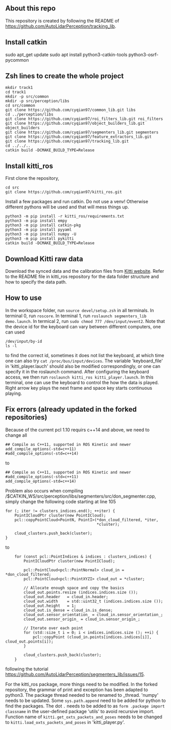 ## About this repo
This repository is created by following the README of https://github.com/AutoLidarPerception/tracking_lib.

## Install catkin
sudo apt_get update
sudo apt install python3-catkin-tools python3-osrf-pycommon

## Zsh lines to create the whole project
```
mkdir track1
cd track1
mkdir -p src/common
mkdir -p src/perception/libs     
cd src/common
git clone https://github.com/cyqian97/common_lib.git libs
cd ../perception/libs
git clone https://github.com/cyqian97/roi_filters_lib.git roi_filters
git clone https://github.com/cyqian97/object_builders_lib.git object_builders
git clone https://github.com/cyqian97/segmenters_lib.git segmenters
git clone https://github.com/cyqian97/feature_extractors_lib.git
git clone https://github.com/cyqian97/tracking_lib.git          
cd ../../..
catkin build -DCMAKE_BUILD_TYPE=Release
```

## Install kitti_ros
First clone the repository,
```
cd src
git clone https://github.com/cyqian97/kitti_ros.git
```

Install a few packages and run catkin. Do not use a venv! Otherwise different pythons will be used and that will mess things up.
```
python3 -m pip install -r kitti_ros/requirements.txt
python3 -m pip install empy                   
python3 -m pip install catkin-pkg  
python3 -m pip install pyyaml
python3 -m pip install numpy -U
python3 -m pip install pykitti    
catkin build -DCMAKE_BUILD_TYPE=Release
```

## Download Kitti raw data
Download the synced data and the calibration files from [Kitti website](cvlibs.net/datasets/kitti/raw_data.php). Refer to the README file in kitti_ros repository for the data folder structure and how to specify the data path.

## How to use
In the workspace folder, run ```source devel/setup.zsh``` in all terminals.
In terminal 0, run ```roscore```.
In terminal 1, run ```roslaunch segmenters_lib demo.launch```.
In termical 2, run ```sudo chmod 777 /dev/input/event2```. Note that the device id for the keyboard can vary between different computers, one can used
```
/dev/input/by-id
ls -l
```
to find the correct id, sometimes it does not list the keyboard, at which time one can also try ```cat /proc/bus/input/devices```. The variable 'keyboard_file' in 'kitti_player.lauch' should also be modified correspondingly, or one can specify it in the roslaunch command.
After configuring the keyboard access, we then run ```roslaunch kitti_ros kitti_player.launch```. In this terminal, one can use the keyboard to control the how the data is played. Right arrow key plays the next frame and space key starts continuous playing.

## Fix errors (already updated in the forked repositories)
Because of the current pcl 1.10 requirs c++14 and above, we need to change all
```
## Compile as C++11, supported in ROS Kinetic and newer
add_compile_options(-std=c++11)
#add_compile_options(-std=c++14)
```
to

```
## Compile as C++11, supported in ROS Kinetic and newer
#add_compile_options(-std=c++11)
add_compile_options(-std=c++14)
```

Problem also occurs when compiling /$CATKIN_WS/src/perception/libs/segmenters/src/don_segmenter.cpp, simply change the following code starting at line 105
```
for (; iter != clusters_indices.end(); ++iter) {
    PointICloudPtr cluster(new PointICloud);
    pcl::copyPointCloud<PointN, PointI>(*don_cloud_filtered, *iter,
                                        *cluster);

    cloud_clusters.push_back(cluster);
}
```
to
```
    for (const pcl::PointIndices & indices : clusters_indices) {
        PointICloudPtr cluster(new PointICloud);

        pcl::PointCloud<pcl::PointNormal> cloud_in = *don_cloud_filtered;
        pcl::PointCloud<pcl::PointXYZI> cloud_out = *cluster;

        // Allocate enough space and copy the basics
        cloud_out.points.resize (indices.indices.size ());
        cloud_out.header   = cloud_in.header;
        cloud_out.width    = std::uint32_t (indices.indices.size ());
        cloud_out.height   = 1;
        cloud_out.is_dense = cloud_in.is_dense;
        cloud_out.sensor_orientation_ = cloud_in.sensor_orientation_;
        cloud_out.sensor_origin_ = cloud_in.sensor_origin_;

        // Iterate over each point
        for (std::size_t i = 0; i < indices.indices.size (); ++i) {
            pcl::copyPoint (cloud_in.points[indices.indices[i]], cloud_out.points[i]);
        }

        cloud_clusters.push_back(cluster);
    }

```
following the tutorial https://github.com/AutoLidarPerception/segmenters_lib/issues/15.

For the kitti_ros package, more things need to be modified.
In the forked repository, the grammar of print and exception has been adapted to python3.
The package thread needed to be renamed to _thread.
'numpy' needs to be updated.
Some ```sys.path.append``` need to be added for python to find the packages.
The dot ```.``` needs to be added to as ```form .package import classname``` in the user-defined package 'utils' to avoid recursive import.
Function name of ```kitti.get_oxts_packets_and_poses``` needs to be changed to ```kitti.load_oxts_packets_and_poses``` in 'kitti_player.py'.
